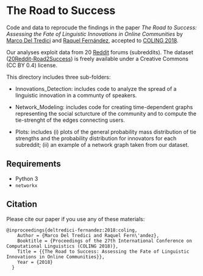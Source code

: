 # The Road to Success

Code and data to reprocude the findings in the paper _The Road to Success: Assessing the Fate of Linguistic Innovations in Online Communities_ by [Marco Del Tredici](https://sites.google.com/site/marcodeltredici/) and [Raquel Fernández](https://staff.fnwi.uva.nl/r.fernandezrovira/), accepted to [COLING 2018](http://coling2018.org/).

Our analyses exploit data from 20 [Reddit](https://www.reddit.com/) forums (subreddits). The dataset ([20Reddit-Road2Success](https://figshare.com/articles/20Reddit-Road2Success/6479213)) is freely available under a Creative Commons (CC BY 0.4) license. 

This directory includes three sub-folders:

- Innovations_Detection: includes code to analyze the spread of a linguistic innovation in a communty of speakers.

- Network_Modeling: includes code for creating time-dependent graphs representing the social scturcture of the community and to compute the tie-strenght of the edges connecting users.

- Plots: includes (i) plots of the general probability mass distribution of tie strengths and the probability distribution for innovators for each subreddit; (ii) an example of a network graph taken from our dataset.

## Requirements

* Python 3
* `networkx`

## Citation

Please cite our paper if you use any of these materials:
```
@inproceedings{deltredici-fernandez:2018:coling,
	Author = {Marco Del Tredici and Raquel Fern\'andez},
	Booktitle = {Proceedings of the 27th International Conference on Computational Linguistics (COLING 2018)},
	Title = {{The Road to Success: Assessing the Fate of Linguistic Innovations in Online Communities}},
	Year = {2018}
  }
``` 
